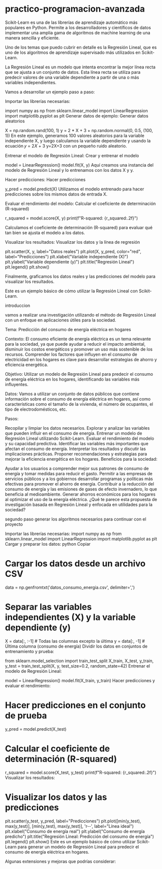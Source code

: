 # practico-programacion-avanzada


Scikit-Learn es una de las librerías de aprendizaje automático más populares en Python. Permite a los desarrolladores y científicos de datos implementar una amplia gama de algoritmos de machine learning de una manera sencilla y eficiente.

Uno de los temas que puedo cubrir en detalle es la Regresión Lineal, que es uno de los algoritmos de aprendizaje supervisado más utilizados en Scikit-Learn.

La Regresión Lineal es un modelo que intenta encontrar la mejor línea recta que se ajusta a un conjunto de datos. Esta línea recta se utiliza para predecir valores de una variable dependiente a partir de una o más variables independientes.

Vamos a desarrollar un ejemplo paso a paso:

Importar las librerías necesarias:

import numpy as np
from sklearn.linear_model import LinearRegression
import matplotlib.pyplot as plt
Generar datos de ejemplo:
Generar datos aleatorios

X = np.random.rand(100, 1)
y = 2 * X + 3 + np.random.normal(0, 0.5, (100, 1))
En este ejemplo, generamos 100 valores aleatorios para la variable independiente X, y luego calculamos la variable dependiente y usando la ecuación
𝑦 = 2𝑋 + 3
y=2X+3 con un pequeño ruido aleatorio.

Entrenar el modelo de Regresión Lineal:
Crear y entrenar el modelo

model = LinearRegression()
model.fit(X, y)
Aquí creamos una instancia del modelo de Regresión Lineal y lo entrenamos con los datos X y y.

Hacer predicciones:
Hacer predicciones

y_pred = model.predict(X)
Utilizamos el modelo entrenado para hacer predicciones sobre los mismos datos de entrada X.

Evaluar el rendimiento del modelo:
Calcular el coeficiente de determinación (R-squared)

r_squared = model.score(X, y)
print(f"R-squared: {r_squared:.2f}")

Calculamos el coeficiente de determinación (R-squared) para evaluar qué tan bien se ajusta el modelo a los datos.

Visualizar los resultados:
Visualizar los datos y la línea de regresión

plt.scatter(X, y, label="Datos reales")
plt.plot(X, y_pred, color="red", label="Predicciones")
plt.xlabel("Variable independiente (X)")
plt.ylabel("Variable dependiente (y)")
plt.title("Regresión Lineal")
plt.legend()
plt.show()

Finalmente, graficamos los datos reales y las predicciones del modelo para visualizar los resultados.

Este es un ejemplo básico de cómo utilizar la Regresión Lineal con Scikit-Learn.

introduccion

vamos a realizar una investigación utilizando el método de Regresión Lineal con un enfoque en aplicaciones útiles para la sociedad.

Tema: Predicción del consumo de energía eléctrica en hogares

Contexto:
El consumo eficiente de energía eléctrica es un tema relevante para la sociedad, ya que puede ayudar a reducir el impacto ambiental,
disminuir los costos energéticos y promover un uso más sostenible de los recursos. Comprender los factores que influyen en el consumo
de electricidad en los hogares es clave para desarrollar estrategias de ahorro y eficiencia energética.

Objetivo:
Utilizar un modelo de Regresión Lineal para predecir el consumo de energía eléctrica en los hogares, 
identificando las variables más influyentes.

Datos:
Vamos a utilizar un conjunto de datos públicos que contiene información sobre el consumo de energía eléctrica en hogares,
así como características como el tamaño de la vivienda, el número de ocupantes, el tipo de electrodomésticos, etc.

Pasos:

Recopilar y limpiar los datos necesarios.
Explorar y analizar las variables que pueden influir en el consumo de energía.
Entrenar un modelo de Regresión Lineal utilizando Scikit-Learn.
Evaluar el rendimiento del modelo y su capacidad predictiva.
Identificar las variables más importantes que afectan el consumo de energía.
Interpretar los resultados y discutir las implicaciones prácticas.
Proponer recomendaciones y estrategias para mejorar la eficiencia energética en los hogares.
Beneficios para la sociedad:

Ayudar a los usuarios a comprender mejor sus patrones de consumo de energía y tomar medidas para reducir el gasto.
Permitir a las empresas de servicios públicos y a los gobiernos desarrollar programas y políticas más efectivas para promover el ahorro de energía.
Contribuir a la reducción del consumo de energía y las emisiones de gases de efecto invernadero, lo que beneficia al medioambiente.
Generar ahorros económicos para los hogares al optimizar el uso de la energía eléctrica.
¿Qué te parece esta propuesta de investigación basada en Regresión Lineal y enfocada en utilidades para la sociedad?

segundo paso generar los algoritmos necesarios para continuar con el proyecto


Importar las librerías necesarias:
import numpy as np
from sklearn.linear_model import LinearRegression
import matplotlib.pyplot as plt
Cargar y preparar los datos:
python
Copiar
# Cargar los datos desde un archivo CSV
data = np.genfromtxt('datos_consumo_energia.csv', delimiter=',')

# Separar las variables independientes (X) y la variable dependiente (y)
X = data[:, :-1]  # Todas las columnas excepto la última
y = data[:, -1]   # Última columna (consumo de energía)
Dividir los datos en conjuntos de entrenamiento y prueba:

from sklearn.model_selection import train_test_split
X_train, X_test, y_train, y_test = train_test_split(X, y, test_size=0.2, random_state=42)
Entrenar el modelo de Regresión Lineal:

model = LinearRegression()
model.fit(X_train, y_train)
Hacer predicciones y evaluar el rendimiento:



# Hacer predicciones en el conjunto de prueba
y_pred = model.predict(X_test)

# Calcular el coeficiente de determinación (R-squared)
r_squared = model.score(X_test, y_test)
print(f"R-squared: {r_squared:.2f}")
Visualizar los resultados:


# Visualizar los datos y las predicciones
plt.scatter(y_test, y_pred, label="Predicciones")
plt.plot([min(y_test), max(y_test)], [min(y_test), max(y_test)], 'r--', label="Línea ideal")
plt.xlabel("Consumo de energía real")
plt.ylabel("Consumo de energía predicho")
plt.title("Regresión Lineal: Predicción del consumo de energía")
plt.legend()
plt.show()
Este es un ejemplo básico de cómo utilizar Scikit-Learn para generar un modelo de Regresión Lineal para predecir el consumo de energía eléctrica en hogares.

Algunas extensiones y mejoras que podrías considerar:


